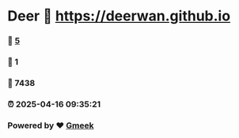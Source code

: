 # Deer :link: https://deerwan.github.io 
### :page_facing_up: [5](https://deerwan.github.io/tag.html) 
### :speech_balloon: 1 
### :hibiscus: 7438 
### :alarm_clock: 2025-04-16 09:35:21 
### Powered by :heart: [Gmeek](https://github.com/Meekdai/Gmeek)
